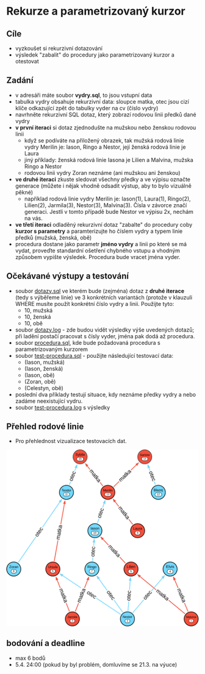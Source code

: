 # Rekurze a parametrizovaný kurzor

## Cíle
* vyzkoušet si rekurzivní dotazování
* výsledek "zabalit" do procedury jako parametrizovaný kurzor a otestovat

## Zadání
* v adresáři máte soubor **vydry.sql**, to jsou vstupní data
* tabulka vydry obsahuje rekurzivní data: sloupce matka, otec jsou cizí klíče odkazující zpět do tabulky vyder na cv (číslo vydry)
* navrhněte rekurzivní SQL dotaz, který zobrazí rodovou linii předků dané vydry
* **v první iteraci** si dotaz zjednodušte na mužskou nebo ženskou rodovou linii
    * když se podíváte na přiložený obrazek, tak mužská rodová linie vydry Merilin je: Iason, Ringo a Nestor, její ženská rodová linie je Laura
    * jiný příklady: ženská rodová linie Iasona je Lilien a Malvina, mužska Ringo a Nestor
    * rodovou linii vydry Zoran neznáme (ani mužskou ani ženskou)
* **ve druhé iteraci** zkuste sledovat všechny předky a ve výpisu označte generace (můžete i nějak vhodně odsadit výstup, aby to bylo vizuálně pěkné)
    * například rodová linie vydry Merilin je: Iason(1), Laura(1), Ringo(2), Lilien(2), Jarmila(3), Nestor(3), Malvina(3). Čísla v závorce značí generaci. Jestli v tomto případě bude Nestor ve výpisu 2x, nechám na vás.
* **ve třetí iteraci** odladěný rekurzivní dotaz "zabalte" do procedury coby **kurzor s parametry** a paramterizujte ho číslem vydry a typem linie předků (mužská, ženská, obě)
* procedura dostane jako parametr **jméno vydry** a linii po které se má vydat, proveďte standardní ošetření chybného vstupu a vhodným způsobem vypište výsledek. Procedura bude vracet jména vyder.

## Očekávané výstupy a testování

* soubor [dotazy.sql](dotazy.sql "EMBED|EDIT|LINK|SAVE") ve kterém bude (zejména) dotaz z **druhé iterace** (tedy s výběřeme linie) ve 3 konkrétních variantách (protože v klauzuli WHERE musíte použít konkrétní číslo vydry a linii. Použijte tyto: 
    * 10, mužská
    * 10, ženská
    * 10, obě
* soubor [dotazy.log](dotazy.log "EMBED|EDIT|LINK|SAVE") - zde budou vidět výsledky výše uvedených dotazů; při ladění postačí pracovat s čísly vyder, jména pak dodá až procedura.
* soubor [procedura.sql](procedura.sql "EMBED|EDIT|LINK|SAVE"), kde bude požadovaná procedura s parametrizovaným kurzorem
* soubor [test-procedura.sql](test-procedura.sql "EMBED|EDIT|LINK|SAVE") - použijte následující testovací data: 
    * (Iason, mužská)
    * (Iason, ženská)
    * (Iason, obě) 
    * (Zoran, obě) 
    * (Celestyn, obě)
* poslední dva příklady testují situace, kdy neznáme předky vydry a nebo zadáme neexistující vydru.
* soubor [test-procedura.log](test-procedura.log "EMBED|EDIT|LINK|SAVE") s výsledky


## Přehled rodové linie

* Pro přehlednost vizualizace testovacích dat. 

![Schéma rodokmentu](vydry.png "LINK")

## bodování a deadline

- max 6 bodů 
- 5.4. 24:00 (pokud by byl problém, domluvíme se 21.3. na výuce)
